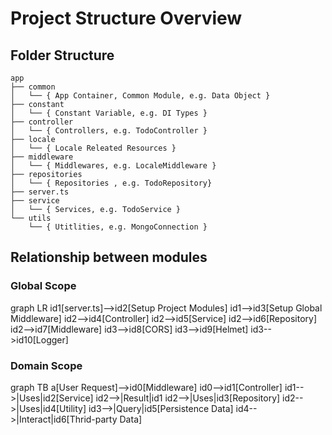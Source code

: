 # Project Structure Overview

<script>mermaid.initialize({startOnLoad:true});</script>

## Folder Structure

```
app
├── common
│   └── { App Container, Common Module, e.g. Data Object }
├── constant
│   └── { Constant Variable, e.g. DI Types }
├── controller
│   └── { Controllers, e.g. TodoController }
├── locale
│   └── { Locale Releated Resources }
├── middleware
│   └── { Middlewares, e.g. LocaleMiddleware }
├── repositories
│   └── { Repositories , e.g. TodoRepository}
├── server.ts
├── service
│   └── { Services, e.g. TodoService }
└── utils
    └── { Utitlities, e.g. MongoConnection }
```

## Relationship between modules

### Global Scope

<div class="mermaid">
graph LR
  id1[server.ts]-->id2[Setup Project Modules]
  id1-->id3[Setup Global Middleware]
  id2-->id4[Controller]
  id2-->id5[Service]
  id2-->id6[Repository]
  id2-->id7[Middleware]
  id3-->id8[CORS]
  id3-->id9[Helmet]
  id3-->id10[Logger]
</div>

### Domain Scope

<div class="mermaid">
graph TB
  a[User Request]-->id0[Middleware]
  id0-->id1[Controller]
  id1-->|Uses|id2[Service]
  id2-->|Result|id1
  id2-->|Uses|id3[Repository]
  id2-->|Uses|id4[Utility]
  id3-->|Query|id5[Persistence Data]
  id4-->|Interact|id6[Thrid-party Data]
</div>
